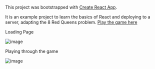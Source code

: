 
This project was bootstrapped with [Create React App](https://github.com/facebook/create-react-app).

It is an example project to learn the basics of React and deploying to a server, adapting the 8 Red Queens problem. [Play the game here](https://master.d3m4a980qac2ze.amplifyapp.com/)

Loading Page

![image](https://user-images.githubusercontent.com/28939330/157550562-ab086cec-514e-40c2-ab98-79522d4c532a.png)

Playing through the game

![image](https://user-images.githubusercontent.com/28939330/157550665-6f5ec1c6-019d-4c1d-98b0-b5ef19a941e1.png)

